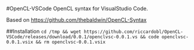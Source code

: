 #OpenCL-VSCode
OpenCL syntax for VisualStudio Code.

Based on https://github.com/thebaldwin/OpenCL-Syntax

##Installation
```cd /tmp && wget https://github.com/riccardobl/OpenCL-VSCode/releases/download/0.0.1/openclvsc-0.0.1.vs && code openclvsc-0.0.1.vsix && rm openclvsc-0.0.1.vsix```
